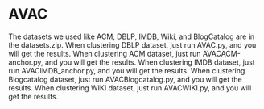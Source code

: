 # AVAC
The datasets we used like ACM, DBLP, IMDB, Wiki, and BlogCatalog are in the datasets.zip.
When clustering DBLP dataset, just run AVAC.py, and you will get the results.
When clustering ACM dataset, just run AVACACM-anchor.py, and you will get the results.
When clustering IMDB dataset, just run AVACIMDB_anchor.py, and you will get the results.
When clustering Blogcatalog dataset, just run AVACBlogcatalog.py, and you will get the results.
When clustering WIKI dataset, just run AVACWIKI.py, and you will get the results.

